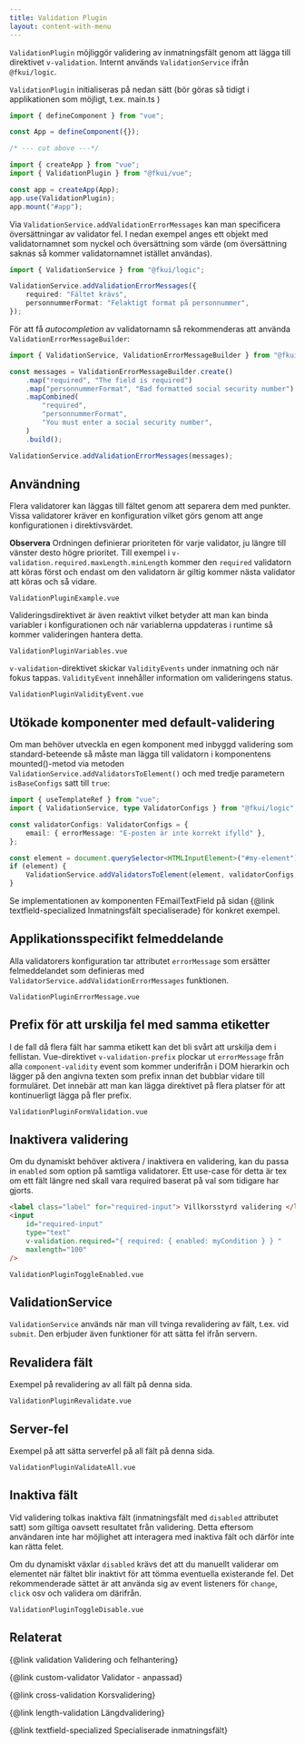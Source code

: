```yaml
---
title: Validation Plugin
layout: content-with-menu
---
```


`ValidationPlugin` möjliggör validering av inmatningsfält genom att lägga till direktivet `v-validation`.
Internt används `ValidationService` ifrån `@fkui/logic`.

`ValidationPlugin` initialiseras på nedan sätt (bör göras så tidigt i applikationen som möjligt, t.ex. main.ts )

```ts
import { defineComponent } from "vue";

const App = defineComponent({});

/* --- cut above ---*/

import { createApp } from "vue";
import { ValidationPlugin } from "@fkui/vue";

const app = createApp(App);
app.use(ValidationPlugin);
app.mount("#app");
```

Via `ValidationService.addValidationErrorMessages` kan man specificera översättningar av validator fel.
I nedan exempel anges ett objekt med validatornamnet som nyckel och översättning som värde (om översättning saknas så kommer validatornamnet istället användas).

```ts
import { ValidationService } from "@fkui/logic";

ValidationService.addValidationErrorMessages({
    required: "Fältet krävs",
    personnummerFormat: "Felaktigt format på personnummer",
});
```

För att få _autocompletion_ av validatornamn så rekommenderas att använda `ValidationErrorMessageBuilder`:

```ts
import { ValidationService, ValidationErrorMessageBuilder } from "@fkui/logic";

const messages = ValidationErrorMessageBuilder.create()
    .map("required", "The field is required")
    .map("personnummerFormat", "Bad formatted social security number")
    .mapCombined(
        "required",
        "personnummerFormat",
        "You must enter a social security number",
    )
    .build();

ValidationService.addValidationErrorMessages(messages);
```

## Användning

Flera validatorer kan läggas till fältet genom att separera dem med punkter. Vissa validatorer kräver en konfiguration vilket görs genom att ange konfigurationen i direktivsvärdet.

**Observera** Ordningen definierar prioriteten för varje validator, ju längre till vänster desto högre prioritet.
Till exempel i `v-validation.required.maxLength.minLength` kommer den `required` validatorn att köras först och endast om den validatorn är giltig kommer nästa validator att köras och så vidare.

```import
ValidationPluginExample.vue
```

Valideringsdirektivet är även reaktivt vilket betyder att man kan binda variabler i konfigurationen och när variablerna uppdateras i runtime så kommer valideringen hantera detta.

```import
ValidationPluginVariables.vue
```

`v-validation`-direktivet skickar `ValidityEvents` under inmatning och när fokus tappas.
`ValidityEvent` innehåller information om valideringens status.

```import
ValidationPluginValidityEvent.vue
```

## Utökade komponenter med default-validering

Om man behöver utveckla en egen komponent med inbyggd validering som standard-beteende så måste man lägga till validatorn i komponentens mounted()-metod via metoden `ValidationService.addValidatorsToElement()` och med tredje parametern `isBaseConfigs` satt till `true`:

```ts
import { useTemplateRef } from "vue";
import { ValidationService, type ValidatorConfigs } from "@fkui/logic";

const validatorConfigs: ValidatorConfigs = {
    email: { errorMessage: "E-posten är inte korrekt ifylld" },
};

const element = document.querySelector<HTMLInputElement>("#my-element");
if (element) {
    ValidationService.addValidatorsToElement(element, validatorConfigs, true);
}
```

Se implementationen av komponenten FEmailTextField på sidan {@link textfield-specialized Inmatningsfält specialiserade} för konkret exempel.

## Applikationsspecifikt felmeddelande

Alla validatorers konfiguration tar attributet `errorMessage` som ersätter felmeddelandet som definieras med `ValidatorService.addValidationErrorMessages` funktionen.

```import
ValidationPluginErrorMessage.vue
```

## Prefix för att urskilja fel med samma etiketter

I de fall då flera fält har samma etikett kan det bli svårt att urskilja dem i fellistan.
Vue-direktivet `v-validation-prefix` plockar ut `errorMessage` från alla `component-validity` event som kommer underifrån i DOM hierarkin och lägger på den angivna texten som prefix innan det bubblar vidare till formuläret.
Det innebär att man kan lägga direktivet på flera platser för att kontinuerligt lägga på fler prefix.

```import
ValidationPluginFormValidation.vue
```

## Inaktivera validering

Om du dynamiskt behöver aktivera / inaktivera en validering, kan du passa in `enabled` som option på samtliga validatorer.
Ett use-case för detta är tex om ett fält längre ned skall vara required baserat på val som tidigare har gjorts.

```html static
<label class="label" for="required-input"> Villkorsstyrd validering </label>
<input
    id="required-input"
    type="text"
    v-validation.required="{ required: { enabled: myCondition } } "
    maxlength="100"
/>
```

```import
ValidationPluginToggleEnabled.vue
```

## ValidationService

`ValidationService` används när man vill tvinga revalidering av fält, t.ex. vid `submit`.
Den erbjuder även funktioner för att sätta fel ifrån servern.

## Revalidera fält

Exempel på revalidering av all fält på denna sida.

```import
ValidationPluginRevalidate.vue
```

## Server-fel

Exempel på att sätta serverfel på all fält på denna sida.

```import
ValidationPluginValidateAll.vue
```

## Inaktiva fält

Vid validering tolkas inaktiva fält (inmatningsfält med `disabled` attributet satt) som giltiga oavsett resultatet från validering.
Detta eftersom användaren inte har möjlighet att interagera med inaktiva fält och därför inte kan rätta felet.

Om du dynamiskt växlar `disabled` krävs det att du manuellt validerar om elementet när fältet blir inaktivt för att tömma eventuella existerande fel.
Det rekommenderade sättet är att använda sig av event listeners för `change`, `click` osv och validera om därifrån.

```import
ValidationPluginToggleDisable.vue
```

## Relaterat

{@link validation Validering och felhantering}

{@link custom-validator Validator - anpassad}

{@link cross-validation Korsvalidering}

{@link length-validation Längdvalidering}

{@link textfield-specialized Specialiserade inmatningsfält}
